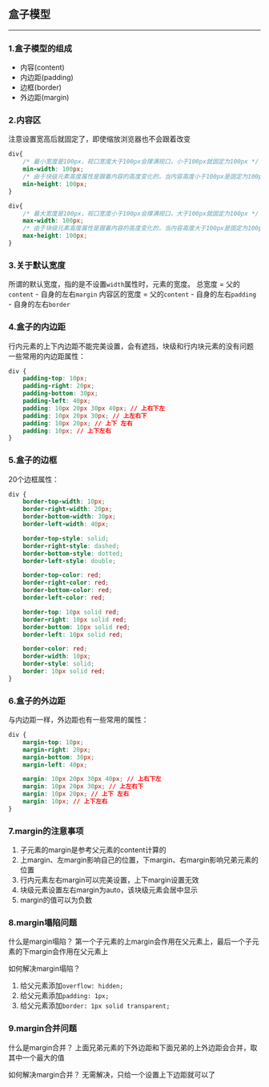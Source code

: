 ## 盒子模型
---

### 1.盒子模型的组成
- 内容(content)
- 内边距(padding)
- 边框(border)
- 外边距(margin)

### 2.内容区
注意设置宽高后就固定了，即使缩放浏览器也不会跟着改变

```css
div{
    /* 最小宽度是100px，视口宽度大于100px会撑满视口，小于100px就固定为100px */
    min-width: 100px;
    /* 由于块级元素高度属性是跟着内容的高度变化的，当内容高度小于100px是固定为100px，否则由内容的高度所决定 */
    min-height: 100px;
}
```

```css
div{
    /* 最大宽度是100px，视口宽度小于100px会撑满视口，大于100px就固定为100px */
    max-width: 100px;
    /* 由于块级元素高度属性是跟着内容的高度变化的，当内容高度大于100px是固定为100px，否则由内容的高度所决定 */
    max-height: 100px;
}
```

### 3.关于默认宽度
所谓的默认宽度，指的是不设置`width`属性时，元素的宽度。
总宽度 = 父的`content` - 自身的左右`margin`
内容区的宽度 = 父的`content` - 自身的左右`padding` - 自身的左右`border`

### 4.盒子的内边距
行内元素的上下内边距不能完美设置，会有遮挡，块级和行内块元素的没有问题
一些常用的内边距属性：
```css
div {
    padding-top: 10px;
    padding-right: 20px;
    padding-bottom: 30px;
    padding-left: 40px;
    padding: 10px 20px 30px 40px; // 上右下左
    padding: 10px 20px 30px; // 上左右下
    padding: 10px 20px; // 上下 左右
    padding: 10px; // 上下左右
}
```

### 5.盒子的边框
20个边框属性：
```css
div {
    border-top-width: 10px;
    border-right-width: 20px;
    border-bottom-width: 30px;
    border-left-width: 40px;

    border-top-style: solid;
    border-right-style: dashed;
    border-bottom-style: dotted;
    border-left-style: double;

    border-top-color: red;
    border-right-color: red;
    border-bottom-color: red;
    border-left-color: red;

    border-top: 10px solid red;
    border-right: 10px solid red;
    border-bottom: 10px solid red;
    border-left: 10px solid red;

    border-color: red;
    border-width: 10px;
    border-style: solid;
    border: 10px solid red;
}
```

### 6.盒子的外边距
与内边距一样，外边距也有一些常用的属性：
```css
div {
    margin-top: 10px;
    margin-right: 20px;
    margin-bottom: 30px;
    margin-left: 40px;

    margin: 10px 20px 30px 40px; // 上右下左
    margin: 10px 20px 30px; // 上左右下
    margin: 10px 20px; // 上下 左右
    margin: 10px; // 上下左右
}
```

### 7.margin的注意事项
1. 子元素的margin是参考父元素的content计算的
2. 上margin、左margin影响自己的位置，下margin、右margin影响兄弟元素的位置
3. 行内元素左右margin可以完美设置，上下margin设置无效
4. 块级元素设置左右margin为auto，该块级元素会居中显示
5. margin的值可以为负数

### 8.margin塌陷问题
什么是margin塌陷？
第一个子元素的上margin会作用在父元素上，最后一个子元素的下margin会作用在父元素上

如何解决margin塌陷？
1. 给父元素添加`overflow: hidden;`
2. 给父元素添加`padding: 1px;`
3. 给父元素添加`border: 1px solid transparent;`

### 9.margin合并问题
什么是margin合并？
上面兄弟元素的下外边距和下面兄弟的上外边距会合并，取其中一个最大的值

如何解决margin合并？
无需解决，只给一个设置上下边距就可以了
